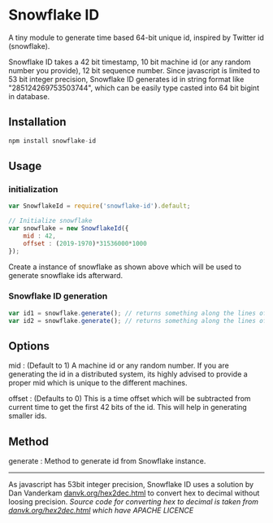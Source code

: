 # Snowflake ID

A tiny module to generate time based 64-bit unique id, inspired by Twitter id (snowflake).

Snowflake ID takes a 42 bit timestamp, 10 bit machine id (or any random number you provide), 12 bit sequence number.  Since javascript is limited to 53 bit integer precision, Snowflake ID generates id in string format like "285124269753503744", which can be easily type casted into 64 bit bigint in database.

## Installation

```js
npm install snowflake-id
```

## Usage

### initialization

```js
var SnowflakeId = require('snowflake-id').default;

// Initialize snowflake
var snowflake = new SnowflakeId({
    mid : 42,
    offset : (2019-1970)*31536000*1000
});
```

Create a instance of snowflake as shown above which will be used to generate snowflake ids afterward.

### Snowflake ID generation

```js
var id1 = snowflake.generate(); // returns something along the lines of "285124269753503744"
var id2 = snowflake.generate(); // returns something along the lines of "285124417543999488"
```

## Options

mid : (Default to 1) A machine id or any random number. If you are generating the id in a distributed system, its highly advised to provide a proper mid which is unique to the different machines.

offset : (Defaults to 0) This is a time offset which will be subtracted from current time to get the first 42 bits of the id. This will help in generating smaller ids.

## Method

generate : Method to generate id from Snowflake instance.

------
As javascript has 53bit integer precision, Snowflake ID uses a solution by Dan Vanderkam [danvk.org/hex2dec.html](http://www.danvk.org/hex2dec.html) to convert hex to decimal without loosing precision.
*Source code for converting hex to decimal is taken from [danvk.org/hex2dec.html](http://www.danvk.org/hex2dec.html) which have APACHE LICENCE*
